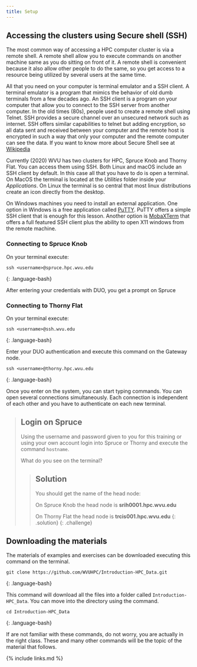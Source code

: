 ```yaml
---
title: Setup
---
```


## Accessing the clusters using Secure shell (SSH)

The most common way of accessing a HPC computer cluster is via a remote shell.
A remote shell allow you to execute commands on another machine same as you do sitting on front of it. A remote shell is convenient because it also allow other people to do the same, so you get access to a resource being utilized by several users at the same time.

All that you need on your computer is terminal emulator and a SSH client.
A terminal emulator is a program that mimics the behavior of old dumb terminals from a few decades ago. An SSH client is a program on your computer that allow you to connect to the SSH server from another computer. In the old times (80s), people used to create a remote shell using Telnet. SSH provides a secure channel over an unsecured network such as internet. SSH offers similar capabilities to telnet but adding encryption, so all data sent and received between your computer and the remote host is encrypted in such a way that only your computer and the remote computer can see the data. If you want to know more about Secure Shell see at [Wikipedia](https://en.wikipedia.org/wiki/Secure_Shell)

Currently (2020) WVU has two clusters for HPC, Spruce Knob and Thorny Flat. You can access them using SSH.
Both Linux and macOS include an SSH client by default. In this case all that you have to do is open a terminal. On MacOS the terminal is located at the *Utilities* folder inside your *Applications*. On Linux the terminal is so central that most linux distributions create an icon directly from the desktop.

 On Windows machines you need to install an external application. One option in Windows is a free application called [PuTTY](https://www.putty.org). PuTTY offers a simple SSH client that is enough for this lesson. Another option is [MobaXTerm](https://mobaxterm.mobatek.net) that offers a full featured SSH client plus the ability to open X11 windows from the remote machine.

### Connecting to Spruce Knob

On your terminal execute:

~~~
ssh <username>@spruce.hpc.wvu.edu
~~~
{: .language-bash}

After entering your credentials with DUO, you get a prompt on Spruce

### Connecting to Thorny Flat

On your terminal execute:

~~~
ssh <username>@ssh.wvu.edu
~~~
{: .language-bash}

Enter your DUO authentication and execute this command on the Gateway node.

~~~
ssh <username>@thorny.hpc.wvu.edu
~~~
{: .language-bash}


Once you enter on the system, you can start typing commands. You can open several connections simultaneously. Each connection is independent of each other and you have to authenticate on each new terminal.

> ## Login on Spruce
>
> Using the username and password given to you for this training or using your own account login into Spruce or Thorny and execute the command `hostname`.
>
> What do you see on the terminal?
>
>> ## Solution
>>  You should get the name of the head node:
>>
>>  On Spruce Knob the head node is **srih0001.hpc.wvu.edu**
>>
>>  On Thorny Flat the head node is **trcis001.hpc.wvu.edu**
> {: .solution}
{: .challenge}

## Downloading the materials

The materials of examples and exercises can be downloaded executing this command on the terminal.

~~~
git clone https://github.com/WVUHPC/Introduction-HPC_Data.git
~~~
{: .language-bash}

This command will download all the files into a folder called
`Introduction-HPC_Data`. You can move into the directory using the command.

~~~
cd Introduction-HPC_Data
~~~
{: .language-bash}

If are not familiar with these commands, do not worry, you are actually in the right class. These and many other commands will be the topic of the material that follows.


{% include links.md %}

